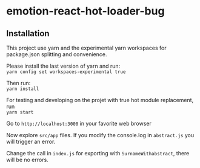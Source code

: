 # emotion-react-hot-loader-bug

## Installation

This project use yarn and the experimental yarn workspaces for package.json splitting and convenience.

Please install the last version of yarn and run:<br/>
`yarn config set workspaces-experimental true`

Then run:<br/>
`yarn install`


For testing and developing on the projet with true hot module replacement, run  
`yarn start`

Go to `http://localhost:3000` in your favorite web browser

Now explore `src/app` files.
If you modify the console.log in `abstract.js` you will trigger an error.

Change the call in `index.js` for exporting with `SurnameWithabstract`, there will be no errors.
